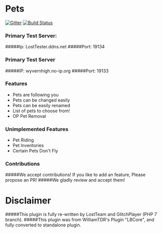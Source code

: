 # Pets
[![Gitter](https://badges.gitter.im/LostTeam/Pets.svg)](https://gitter.im/LostTeam/Pets?utm_source=badge&utm_medium=badge&utm_campaign=pr-badge)
[![Build Status](http://74.141.54.178:8080/job/Pets%20Plugin/badge/icon)](http://74.141.54.178:8080/job/Pets%20Plugin/)
### Primary Test Server:
#####Ip: LostTester.ddns.net
#####Port: 19134

### Primary Test Server
#####IP: wyvernhigh.no-ip.org
#####Port: 19133

### Features
- Pets are following you
- Pets can be changed easily
- Pets can be easily renamed
- List of pets to choose from!
- OP Pet Removal

### Unimplemented Features
- Pet Riding
- Pet Inventories
- Certain Pets Don't Fly

### Contributions
#####We accept contributions! If you like to add an feature, Please propose an PR!
#####We gladly review and accept them!

# Disclaimer
#####This plugin is fully re-written by LostTeam and GlitchPlayer (PHP 7 branch).
#####This plugin was from WilliamTDR's Plugin "LBCore", and fully converted to standalone plugin.
